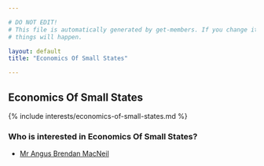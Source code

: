 ```yaml
---

# DO NOT EDIT!
# This file is automatically generated by get-members. If you change it, bad
# things will happen.

layout: default
title: "Economics Of Small States"

---
```


## Economics Of Small States

{% include interests/economics-of-small-states.md %}

### Who is interested in Economics Of Small States?


* [Mr Angus Brendan MacNeil](/members/mr-angus-brendan-macneil.html)
